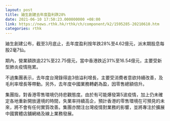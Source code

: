 ```yaml
---
layout: post
title: 廸生創建去年度盈利跌28%
date: 2021-06-10 17:50:23.000000000 +08:00
link: https://news.rthk.hk/rthk/ch/component/k2/1595285-20210610.htm
categories: rthk
---
```


廸生創建公布，截至3月底止，去年度盈利按年跌28%至4.62億元，派末期股息每股2毫7仙。

期內，營業額跌逾22%至22.75億元，當中香港跌近31%至16.54億元，主要受新型肺炎疫情拖累。

不過集團表示，去年度台灣錄得逾3倍溢利增長，主要受消費者意欲持續改善，及毛利率增長等帶動。另外，去年度中國業務轉虧為盈，因零售總額倍升。

集團指，對香港零售環境仍持悲觀態度。由於有可能爆發第5波疫情，加上仍未確定各地重新開放邊境的時間，失業率持續高企，預計香港的零售環境在可預見的未來，將不會有任何實質改善。集團亦關注台灣疫情對業務的影響，並將專注於擴展中國實體店舖網絡及線上業務發展。
